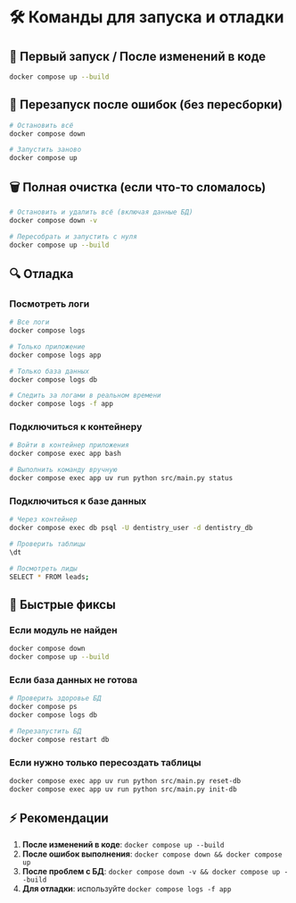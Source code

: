 # 🛠️ Команды для запуска и отладки

## 🚀 Первый запуск / После изменений в коде
```bash
docker compose up --build
```

## 🔄 Перезапуск после ошибок (без пересборки)
```bash
# Остановить всё
docker compose down

# Запустить заново
docker compose up
```

## 🗑️ Полная очистка (если что-то сломалось)
```bash
# Остановить и удалить всё (включая данные БД)
docker compose down -v

# Пересобрать и запустить с нуля
docker compose up --build
```

## 🔍 Отладка

### Посмотреть логи
```bash
# Все логи
docker compose logs

# Только приложение
docker compose logs app

# Только база данных
docker compose logs db

# Следить за логами в реальном времени
docker compose logs -f app
```

### Подключиться к контейнеру
```bash
# Войти в контейнер приложения
docker compose exec app bash

# Выполнить команду вручную
docker compose exec app uv run python src/main.py status
```

### Подключиться к базе данных
```bash
# Через контейнер
docker compose exec db psql -U dentistry_user -d dentistry_db

# Проверить таблицы
\dt

# Посмотреть лиды
SELECT * FROM leads;
```

## 🎯 Быстрые фиксы

### Если модуль не найден
```bash
docker compose down
docker compose up --build
```

### Если база данных не готова
```bash
# Проверить здоровье БД
docker compose ps
docker compose logs db

# Перезапустить БД
docker compose restart db
```

### Если нужно только пересоздать таблицы
```bash
docker compose exec app uv run python src/main.py reset-db
docker compose exec app uv run python src/main.py init-db
```

## ⚡ Рекомендации

1. **После изменений в коде**: `docker compose up --build`
2. **После ошибок выполнения**: `docker compose down && docker compose up`
3. **После проблем с БД**: `docker compose down -v && docker compose up --build`
4. **Для отладки**: используйте `docker compose logs -f app`
